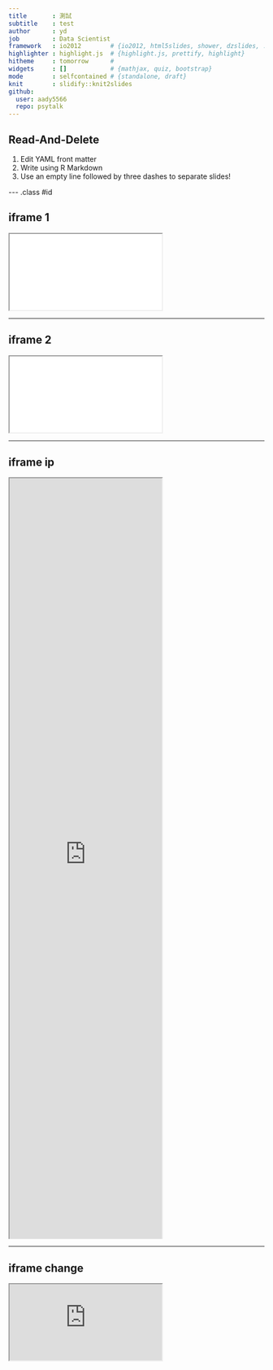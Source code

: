 ```yaml
---
title       : 測試
subtitle    : test
author      : yd
job         : Data Scientist
framework   : io2012        # {io2012, html5slides, shower, dzslides, ...}
highlighter : highlight.js  # {highlight.js, prettify, highlight}
hitheme     : tomorrow      # 
widgets     : []            # {mathjax, quiz, bootstrap}
mode        : selfcontained # {standalone, draft}
knit        : slidify::knit2slides
github: 
  user: aady5566
  repo: psytalk
---
```


## Read-And-Delete

1. Edit YAML front matter
2. Write using R Markdown
3. Use an empty line followed by three dashes to separate slides!

--- .class #id 

## iframe 1
<div class="iframe-rwd">
  <iframe src="./html/bar.html"></iframe>    
</div>

---

## iframe 2
<div class="iframe-rwd">
  <iframe src="./html/barline.html"></iframe>    
</div>

---

## iframe ip
<div style="height:1500px;overflow:scroll" class="iframe-rwd">
  <iframe src="https://aady5566.github.io/" height=1500px></iframe>  
</div>

---

## iframe change
<div style="overflow:scroll">
  <iframe src="https://aady5566.github.io/timeline/"></iframe>  
</div>




